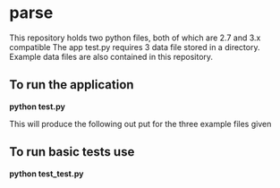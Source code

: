 # parse
This repository holds two python files, both of which are 2.7 and 3.x compatible
The app test.py requires 3 data file stored in a directory. Example data files are also contained in this repository.

## To run the application
<p><b> python test.py </b>

This will produce the following out put for the three example files given


 
 ## To run basic tests use
 <p><b> python test_test.py </b>
